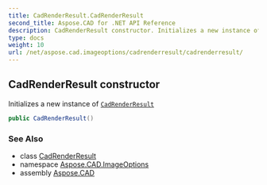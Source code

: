 ```yaml
---
title: CadRenderResult.CadRenderResult
second_title: Aspose.CAD for .NET API Reference
description: CadRenderResult constructor. Initializes a new instance of CadRenderResult
type: docs
weight: 10
url: /net/aspose.cad.imageoptions/cadrenderresult/cadrenderresult/
---
```

## CadRenderResult constructor

Initializes a new instance of [`CadRenderResult`](../)

```csharp
public CadRenderResult()
```

### See Also

* class [CadRenderResult](../)
* namespace [Aspose.CAD.ImageOptions](../../cadrenderresult/)
* assembly [Aspose.CAD](../../../)



